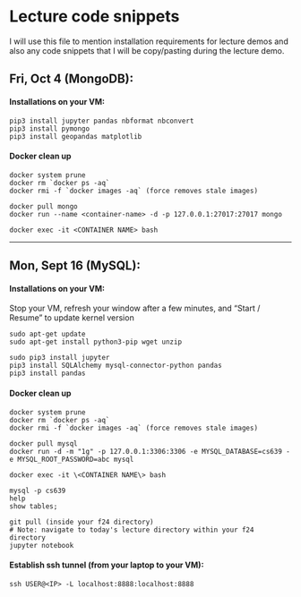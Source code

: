 # Lecture code snippets

I will use this file to mention installation requirements for lecture demos and also any code snippets that I will be copy/pasting during the lecture demo.

## Fri, Oct 4 (MongoDB):

#### Installations on your VM:

```
pip3 install jupyter pandas nbformat nbconvert
pip3 install pymongo
pip3 install geopandas matplotlib
```

#### Docker clean up

```
docker system prune
docker rm `docker ps -aq`
docker rmi -f `docker images -aq` (force removes stale images)
```
```
docker pull mongo
docker run --name <container-name> -d -p 127.0.0.1:27017:27017 mongo
```
```
docker exec -it <CONTAINER NAME> bash
```

--------------------------------

## Mon, Sept 16 (MySQL):

#### Installations on your VM:

Stop your VM, refresh your window after a few minutes, and “Start / Resume” to update kernel version

``` 
sudo apt-get update
sudo apt-get install python3-pip wget unzip
```
```
sudo pip3 install jupyter
pip3 install SQLAlchemy mysql-connector-python pandas
pip3 install pandas
```

#### Docker clean up

```
docker system prune
docker rm `docker ps -aq`
docker rmi -f `docker images -aq` (force removes stale images)
```
```
docker pull mysql
docker run -d -m "1g" -p 127.0.0.1:3306:3306 -e MYSQL_DATABASE=cs639 -e MYSQL_ROOT_PASSWORD=abc mysql
```
```
docker exec -it \<CONTAINER NAME\> bash
```

```
mysql -p cs639
help
show tables;

git pull (inside your f24 directory)
# Note: navigate to today's lecture directory within your f24 directory
jupyter notebook
```

#### Establish ssh tunnel (from your laptop to your VM):
```
ssh USER@<IP> -L localhost:8888:localhost:8888
```
